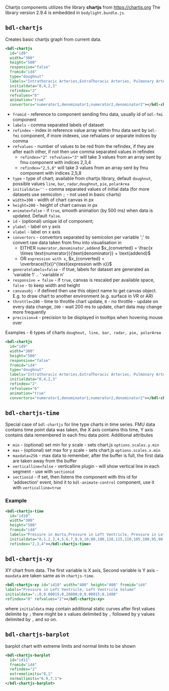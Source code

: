 Chartjs components utilizes the library **chartjs** from https://chartjs.org 
The library version 2.9.4 is embedded in `bodylight.bundle.js`.

## `bdl-chartjs`  

Creates basic chartjs graph from current data. 

```xml
<bdl-chartjs 
  id="id9" 
  width="300" 
  height="500"
  responsive="false"  
  fromid="id4" 
  type="doughnut" 
  labels="Intrathoracic Arteries,ExtraThoracic Arteries, Pulmonary Arteries, Intrathoracic Veins, Extrathoracic veins, Pulmonary Veins"
  initialdata="0,4,2,3" 
  refindex="2" 
  refvalues="6"
  animation="true"
  convertors="numerator1,denominator1;numerator2,denominator2"></bdl-chartjs>
``` 
* `fromid` - reference to component sending fmu data, usually id of `bdl-fmi` component
* `labels` - comma separated labels of dataset
* `refindex` - index in reference value array within fmu data sent by `bdl-fmi` component, if more  indexes, use refvalues or separate indices by comma
* `refvalues` - number of values to be red from the refindex, if they are after each other, if not then use comma separated values in refindex
  * `refindex="2" refvalues="3"` will take 3 values from an array sent by fmu component with indices 2,3,4
  * `refindex="2,5,8"` will take 3 values from an array sent by fmu component with indices 2,5,8
* `type` - type of chart; available from chartjs library, default `doughnut`, possible values `line`, `bar`, `radar`,`doughnut`, `pie`, `polarArea`
* `initialdata=''` - comma separated values of initial data (for more datasets use semicolon `;` - not used in basic charts)
* `width=300`  - width of chart canvas in px
* `height=200` - height of chart canvas in px
* `animate=false` - if `true`, smooth animation (by 500 ms) when data is updated. Default `false`.
* `id` - (optional) unique id of component;
* `ylabel` - label on y axis
* `xlabel` - label on x axis
* `convertors` - convertors separated by semicolon per variable ';' to convert raw data taken from fmu into visualisation in 
  * EITHER `numerator,denominator,addend` $x_{converted} = \frac{x \times \text{numerator}}{\text{denominator}} + \text{addend}$
  * OR `expression with x`, $x_{converted} = \overbrace{f(x)}^{\text{expression with x}}$
* `generatelabels=false` - if true, labels for dataset are generated as 'variable 1' .. ' variable n'
* `responsive = false` - if `true`, canvas is rescaled per available space, `false` - to keep width and height
* `canvasobj` - if defined then use this object name to get canvas object. E.g. to draw chart to another environment (e.g. surface in VR or AR)
* `throttle=200` - time to throttle chart update, `0` - no throttle - update on every data change, `200` - wait 200 ms to update, chart data may change more frequently  
* `precision=4` - precision to be displayed in tooltips when hovering mouse over


Examples - 6 types of charts `doughnut, line, bar, radar, pie, polarArea`

```xml
<bdl-chartjs 
  id="id9" 
  width="300" 
  height="500"
  responsive="false"  
  fromid="id4" 
  type="doughnut" 
  labels="Intrathoracic Arteries,ExtraThoracic Arteries, Pulmonary Arteries, Intrathoracic Veins, Extrathoracic veins, Pulmonary Veins"
  initialdata="0,4,2,3" 
  refindex="2" 
  refvalues="6"
  animation="true"
  convertors="numerator1,denominator1;numerator2,denominator2"></bdl-chartjs>
```
<div class="w3-row">
<div class="w3-quarter">
<bdl-chartjs
id="id9"
width="300"
height="500"
responsive="false"  
fromid="id4"
type="doughnut"
labels="Intrathoracic Arteries,ExtraThoracic Arteries, Pulmonary Arteries, Intrathoracic Veins, Extrathoracic veins, Pulmonary Veins"
initialdata="0,4,2,3"
refindex="2"
refvalues="6"
animation="true"
convertors="numerator1,denominator1;numerator2,denominator2"></bdl-chartjs>
</div><div class="w3-quarter">

<bdl-chartjs
id="id9"
width="300"
height="500"
responsive="false"  
fromid="id4"
type="line"
labels="Intrathoracic Arteries,ExtraThoracic Arteries, Pulmonary Arteries, Intrathoracic Veins, Extrathoracic veins, Pulmonary Veins"
initialdata="0,4,2,3"
refindex="2"
refvalues="6"
animation="true"
convertors="numerator1,denominator1;numerator2,denominator2"></bdl-chartjs>
</div><div class="w3-quarter">
<bdl-chartjs
id="id9"
width="300"
height="500"
responsive="false"  
fromid="id4"
type="bar"
labels="Intrathoracic Arteries,ExtraThoracic Arteries, Pulmonary Arteries, Intrathoracic Veins, Extrathoracic veins, Pulmonary Veins"
initialdata="0,4,2,3"
refindex="2"
refvalues="6"
animation="true"
convertors="numerator1,denominator1;numerator2,denominator2"></bdl-chartjs>  
</div><div class="w3-quarter">
<bdl-chartjs
id="id9"
width="300"
height="500"
responsive="false"  
fromid="id4"
type="radar"
labels="Intrathoracic Arteries,ExtraThoracic Arteries, Pulmonary Arteries, Intrathoracic Veins, Extrathoracic veins, Pulmonary Veins"
initialdata="0,4,2,3"
refindex="2"
refvalues="6"
animation="true"
convertors="numerator1,denominator1;numerator2,denominator2"></bdl-chartjs>
</div><div class="w3-quarter">
<bdl-chartjs
id="id9"
width="300"
height="500"
responsive="false"  
fromid="id4"
type="pie"
labels="Intrathoracic Arteries,ExtraThoracic Arteries, Pulmonary Arteries, Intrathoracic Veins, Extrathoracic veins, Pulmonary Veins"
initialdata="0,4,2,3"
refindex="2"
refvalues="6"
animation="true"
convertors="numerator1,denominator1;numerator2,denominator2"></bdl-chartjs>
</div><div class="w3-quarter">
<bdl-chartjs
id="id9"
width="300"
height="500"
responsive="false"  
fromid="id4"
type="polarArea"
labels="Intrathoracic Arteries,ExtraThoracic Arteries, Pulmonary Arteries, Intrathoracic Veins, Extrathoracic veins, Pulmonary Veins"
initialdata="0,4,2,3"
refindex="2"
refvalues="6"
animation="true"
convertors="numerator1,denominator1;numerator2,denominator2"></bdl-chartjs>
</div>
</div>

## `bdl-chartjs-time`
Special case of `bdl-chartjs` for line type charts in time series. FMU data contains time point data was taken, the X axis contains this time, Y axis contains data remembered in each fmu data point. Additional attributes
* `min` - (optional) set min for y scale - sets chart.js `options.scales.y.min`
* `max` - (optional) set max for y scale - sets chart.js `options.scales.x.min`
* `maxdata=256` - max data to remember, after the buffer is full, the first data are taken away from the buffer 
* `verticalline=false` - verticalline plugin - will show vertical line in each segment - use with `sectionid`
* `sectionid` - if set, then listens the component with this id for 'addsection' event, bind it to `bdl-animate-control` component, use it with `verticalline=true`
 
### Example
```xml
<bdl-chartjs-time  
  id="id10" 
  width="300" 
  height="500" 
  fromid="id4" 
  labels="Pressure in Aorta,Pressure in Left Ventricle, Pressure in Left Atria"
  initialdata="0,1,2,3,4,5,6,7,8,9,10;80,100,120,115,110,105,100,95,90,85;20,25,30,28,26,24,22,20,18,16;20,100,120,115,110,27,25,23,21,19,17" 
  refindex="2,3,4"></bdl-chartjs-time>
```

<bdl-chartjs-time  
  id="id10" 
  width="300" 
  height="500" 
  fromid="id4" 
  labels="Pressure in Aorta,Pressure in Left Ventricle, Pressure in Left Atria"
  initialdata="0,1,2,3,4,5,6,7,8,9,10;80,100,120,115,110,105,100,95,90,85;20,25,30,28,26,24,22,20,18,16;20,100,120,115,110,27,25,23,21,19,17" 
  refindex="2,3,4"></bdl-chartjs-time>


## `bdl-chartjs-xy`

XY chart from data. The first variable is X axis, Second variable is Y axis - `maxdata` are taken same as in `chartjs-time`.


```xml
<bdl-chartjs-xy id="id10" width="400" height="400" fromid="id4" 
labels="Pressure in Left Ventricle, Left Ventricle Volume" 
initialdata=";;0,0.00015;0,28000;0,0.00015;0,1400" 
refindex="0" refvalues="2"></bdl-chartjs-xy>
``` 

where `initialdata` may contain additional static curves after first values 
delimite by `;` there might be x values delimited by `,` followed by y values delimited by `,`
and so on. 

## `bdl-chartjs-barplot`

barplot chart with extreme limits and normal limits to be shown
```xml
<bdl-chartjs-barplot
  id="id11"
  fromid="id4"
  refindex="2"
  extremelimits="0,1"
  normallimits="6.9,7.1">
</bdl-chartjs-barplot>
```
<bdl-chartjs-barplot
  id="id11"
  fromid="id4"
  refindex="2"
  extremelimits="4,8"
  normallimits="6.9,7.1"
  initialdata="7">
</bdl-chartjs-barplot>

